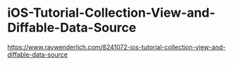 # iOS-Tutorial-Collection-View-and-Diffable-Data-Source
https://www.raywenderlich.com/8241072-ios-tutorial-collection-view-and-diffable-data-source
